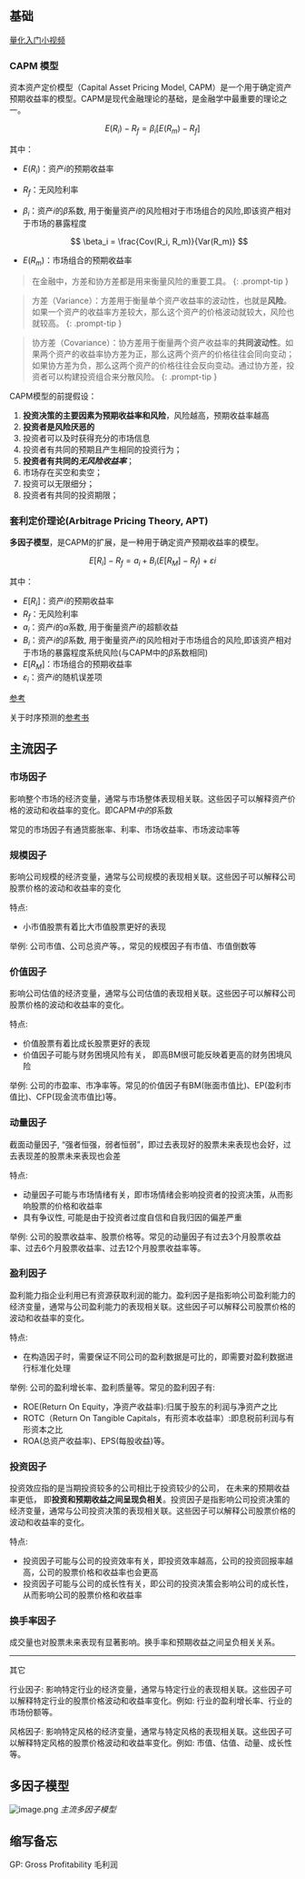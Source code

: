 ## 基础

[量化入门小视频](https://www.bilibili.com/video/BV1bq4y1d7qN/?spm_id_from=333.337.search-card.all.click&vd_source=533491328074fc8242fdfadbaea6af32)

### CAPM 模型

资本资产定价模型（Capital Asset Pricing Model, CAPM）是一个用于确定资产预期收益率的模型。CAPM是现代金融理论的基础，是金融学中最重要的理论之一。

$$
E(R_i) - R_f = \beta_i[E(R_m) - R_f]
$$

其中：

- $E(R_i)$：资产$i$的预期收益率
- $R_f$：无风险利率
- $\beta_i$：资产$i$的$\beta$系数, 用于衡量资产$i$的风险相对于市场组合的风险,即该资产相对于市场的暴露程度

  $$
  \beta_i = \frac{Cov(R_i, R_m)}{Var(R_m)}
  $$

- $E(R_m)$：市场组合的预期收益率

> 在金融中，方差和协方差都是用来衡量风险的重要工具。
{: .prompt-tip }

> 方差（Variance）：方差用于衡量单个资产收益率的波动性，也就是**风险**。如果一个资产的收益率方差较大，那么这个资产的价格波动就较大，风险也就较高。
{: .prompt-tip }

> 协方差（Covariance）：协方差用于衡量两个资产收益率的**共同波动性**。如果两个资产的收益率协方差为正，那么这两个资产的价格往往会同向变动；如果协方差为负，那么这两个资产的价格往往会反向变动。通过协方差，投资者可以构建投资组合来分散风险。
{: .prompt-tip }

CAPM模型的前提假设：

1. **投资决策的主要因素为预期收益率和风险**，风险越高，预期收益率越高
2. **投资者是风险厌恶的**
3. 投资者可以及时获得充分的市场信息
4. 投资者有共同的预期且产生相同的投资行为；
5. **投资者有共同的*无风险收益率***；
6. 市场存在买空和卖空；
7. 投资可以无限细分；
8. 投资者有共同的投资期限；

### 套利定价理论(Arbitrage Pricing Theory, APT)

**多因子模型**，是CAPM的扩展，是一种用于确定资产预期收益率的模型。

$$
E[R_i]-R_f=a_i+B_i(E[R_M]-R_f)+\varepsilon i
$$

其中：

- $E[R_i]$：资产$i$的预期收益率
- $R_f$：无风险利率
- $a_i$：资产$i$的$\alpha$系数, 用于衡量资产$i$的超额收益
- $B_i$：资产$i$的$\beta$系数, 用于衡量资产$i$的风险相对于市场组合的风险,即该资产相对于市场的暴露程度系统风险(与CAPM中的$\beta$系数相同)
- $E[R_M]$：市场组合的预期收益率
- $\varepsilon_i$：资产$i$的随机误差项

[参考](https://fengchao.pro/blog/quantitative-investment-lecture-factor-investment/)

关于时序预测的[参考书](https://otexts.com/fppcn/)

## 主流因子

### 市场因子

影响整个市场的经济变量，通常与市场整体表现相关联。这些因子可以解释资产价格的波动和收益率的变化。即CAPM$中的\beta$系数

常见的市场因子有通货膨胀率、利率、市场收益率、市场波动率等

### 规模因子

影响公司规模的经济变量，通常与公司规模的表现相关联。这些因子可以解释公司股票价格的波动和收益率的变化

特点:

- 小市值股票有着比大市值股票更好的表现

举例: 公司市值、公司总资产等。，常见的规模因子有市值、市值倒数等

### 价值因子

影响公司估值的经济变量，通常与公司估值的表现相关联。这些因子可以解释公司股票价格的波动和收益率的变化。

特点:

- 价值股票有着比成长股票更好的表现
- 价值因子可能与财务困境风险有关， 即高BM很可能反映着更高的财务困境风险

举例: 公司的市盈率、市净率等。常见的价值因子有BM(账面市值比)、EP(盈利市值比)、CFP(现金流市值比)等。

### 动量因子

截面动量因子, “强者恒强，弱者恒弱”，即过去表现好的股票未来表现也会好，过去表现差的股票未来表现也会差

特点:

- 动量因子可能与市场情绪有关，即市场情绪会影响投资者的投资决策，从而影响股票的价格和收益率
- 具有争议性, 可能是由于投资者过度自信和自我归因的偏差严重

举例: 公司的股票收益率、股票价格等。常见的动量因子有过去3个月股票收益率、过去6个月股票收益率、过去12个月股票收益率等。

### 盈利因子

盈利能力指企业利用已有资源获取利润的能力。盈利因子是指影响公司盈利能力的经济变量，通常与公司盈利能力的表现相关联。这些因子可以解释公司股票价格的波动和收益率的变化。

特点:

- 在构造因子时，需要保证不同公司的盈利数据是可比的，即需要对盈利数据进行标准化处理

举例: 公司的盈利增长率、盈利质量等。常见的盈利因子有:

- ROE(Return On Equity，净资产收益率):归属于股东的利润与净资产之比
- ROTC（Return On Tangible Capitals，有形资本收益率）:即息税前利润与有形资本之比
- ROA(总资产收益率)、EPS(每股收益)等。

### 投资因子

投资效应指的是当期投资较多的公司相比于投资较少的公司， 在未来的预期收益率更低， 即**投资和预期收益之间呈现负相关**。投资因子是指影响公司投资决策的经济变量，通常与公司投资决策的表现相关联。这些因子可以解释公司股票价格的波动和收益率的变化。

特点:

- 投资因子可能与公司的投资效率有关，即投资效率越高，公司的投资回报率越高，公司的股票价格和收益率也会更高
- 投资因子可能与公司的成长性有关，即公司的投资决策会影响公司的成长性，从而影响公司的股票价格和收益率

### 换手率因子

成交量也对股票未来表现有显著影响。换手率和预期收益之间呈负相关关系。

---------
其它

行业因子: 影响特定行业的经济变量，通常与特定行业的表现相关联。这些因子可以解释特定行业的股票价格波动和收益率变化。例如: 行业的盈利增长率、行业的市场份额等。

风格因子: 影响特定风格的经济变量，通常与特定风格的表现相关联。这些因子可以解释特定风格的股票价格波动和收益率变化。例如: 市值、估值、动量、成长性等。

## 多因子模型

![image.png](https://s2.loli.net/2024/09/14/JgW9QabtCRNnywo.png)
_主流多因子模型_

## 缩写备忘

GP: Gross Profitability 毛利润
